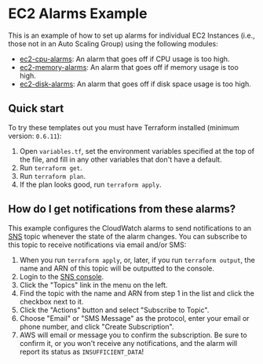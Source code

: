 # EC2 Alarms Example

This is an example of how to set up alarms for individual EC2 Instances (i.e., those not in an Auto Scaling Group)
using the following modules:

* [ec2-cpu-alarms](/modules/alarms/ec2-cpu-alarms): An alarm that goes off if CPU usage is too high.
* [ec2-memory-alarms](/modules/alarms/ec2-memory-alarms): An alarm that goes off if memory usage is too high.
* [ec2-disk-alarms](/modules/alarms/ec2-disk-alarms): An alarm that goes off if disk space usage is too high.

## Quick start

To try these templates out you must have Terraform installed (minimum version: `0.6.11`):

1. Open `variables.tf`, set the environment variables specified at the top of the file, and fill in any other variables that
   don't have a default.
1. Run `terraform get`.
1. Run `terraform plan`.
1. If the plan looks good, run `terraform apply`.

## How do I get notifications from these alarms?

This example configures the CloudWatch alarms to send notifications to an [SNS](https://aws.amazon.com/sns/) topic
whenever the state of the alarm changes. You can subscribe to this topic to receive notifications via email and/or
SMS:

1. When you run `terraform apply`, or, later, if you run `terraform output`, the name and ARN of this topic will be
   outputted to the console.
2. Login to the [SNS console](https://console.aws.amazon.com/sns/v2/home).
3. Click the "Topics" link in the menu on the left.
4. Find the topic with the name and ARN from step 1 in the list and click the checkbox next to it.
5. Click the "Actions" button and select "Subscribe to Topic".
6. Choose "Email" or "SMS Message" as the protocol, enter your email or phone number, and click "Create Subscription".
7. AWS will email or message you to confirm the subscription. Be sure to confirm it, or you won't receive any
   notifications, and the alarm will report its status as `INSUFFICIENT_DATA`!
